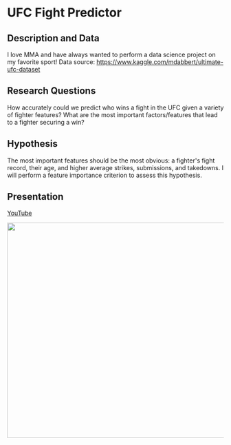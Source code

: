 # UFC Fight Predictor

## Description and Data
I love MMA and have always wanted to perform a data science project on my favorite sport!
Data source: https://www.kaggle.com/mdabbert/ultimate-ufc-dataset

## Research Questions
How accurately could we predict who wins a fight in the UFC given a variety of fighter features? 
What are the most important factors/features that lead to a fighter securing a win?

## Hypothesis
The most important features should be the most obvious: a fighter's fight record, their age, and higher average strikes, submissions, and takedowns. I will perform a feature importance criterion to assess this hypothesis.

## Presentation
[YouTube](https://www.youtube.com/watch?v=2V5_gUYTxco)

<img src="ufc_app.gif" width="800" height="500"/>